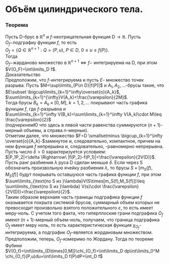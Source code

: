 # Объём цилиндрического тела.
### Теорема
Пусть D-брус в $\mathbb{R}^n$ и $f$-неотрицательная функция D$\rightarrow\mathbb{R}$. Пусть $O_f-$подграфиу функции $f$, то есть\
$O_f=\{Q\in\mathbb{R}^{n+1}:Q=(P, u),\ P\in D,\ 0\leq u\leq f(P)\}$.\
Тогда\
$O_f-$жарданово множество в $\mathbb{R}^{n+1}\iff f-$ интегрируема на D, при этом\
$V(O_F)=\int\limits_D f$.\
Доказательство\
Предположим, что $f$-интегрируема и пусть $E$- множество точек разрыва. Пусть $M=\sup\limits_{P\in D}|f(P)|$ и $A_1, A_2, ...$-брусы такие, что\
$E\subset \bigcup\limits_{k=1}^\infty\overset{o}{A_k}$, $\sum\limits_{k=1}^{\infty}V(A_k)<\frac{\varepsilon}{2M}$.\
Тогда брусы $B_k=A_k\times[0,M],\ k=1,2,...$ покрывают часть графика функции $f$, где $f$-разрывна и\
$\sum\limits_{k=1}^\infty V(B_k)=\sum\limits_{k=1}^\infty V(A_k)\cdot M\leq \frac{\varepsilon}{2}$\
(подчеркнемЮ что здесь в левой части равенства суммируются $(n+1)$-мерный объемы, а справа $n$-мерные).\
Отметим далее, что множество $F=D \smallsetminus \bigcup_{k=1}^\infty \overset{o}{A_k}-$замкнутое и, следовательно, компактное, причем на нем функция $f$ непрерывна и, следовательно, -равномерно непрерывна. Пусть число $\delta>0$ характеризуется условием:\
$|P_1P_2|<\delta \Rightarrow\ |f(P_2)-f(P_1)|<\frac{\varepsilon}{2V(D)}$.\
Пусть ранг разбиения $\lambda$ руса D сделан меньше $\delta$. Если через S обозначить произвольную ячейку разбиения $\lambda$, то брусы $S\times[m_S(f),M_S(f)]$ будут покрывать оставшуюся часть графика функции $f$, при этом\
$\sum\limits_{\text{по S из }\lambda}V(S\times[m_S(f),M_S(f)])\leq \sum\limits_{\text{по S из }\lambda} V(s)\cdot \frac{\varepsilon}{2V(D)}=\frac{\varepsilon}{2}$.\
Таким образом верхнаяя часть границы подграфика функции $f$ оказывается покрыта системой брусов, суммарный объем которых не превосходит произвольно взятого положительного $\varepsilon$, то есть имеет меру-ноль. С учетом того факта, что гиперплоские грани подграфика $O_f$ имеют $(n+1)$-мерный объем-ноль, получаем, что граница подграфика $O_f$ имеет меру ноль, то есть характеристическая функция $\chi_{O_f}$-интегрируема, а подграфик $O_f$-является жордановым множеством.\
Предположим, теперь, $O_f$-измеримо по Жордану. Тогда по теореме Фубини\
$V(O_f)=\int\limits_{D\times[0,M]}\chi_{O_f}=\int\limits_D dp\int\limits_0^M \chi_{O_f}(P,u)du=\int\limits_D f(P)dP=\int_D f$